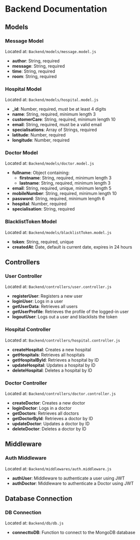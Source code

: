# Backend Documentation

## Models

### Message Model
Located at: `Backend/models/message.model.js`
- **author**: String, required
- **message**: String, required
- **time**: String, required
- **room**: String, required

### Hospital Model
Located at: `Backend/models/hospital.model.js`
- **_id**: Number, required, must be at least 4 digits
- **name**: String, required, minimum length 3
- **customerCare**: String, required, minimum length 10
- **email**: String, required, must be a valid email
- **specialisations**: Array of Strings, required
- **latitude**: Number, required
- **longitude**: Number, required

### Doctor Model
Located at: `Backend/models/doctor.model.js`
- **fullname**: Object containing:
  - **firstname**: String, required, minimum length 3
  - **lastname**: String, required, minimum length 3
- **email**: String, required, unique, minimum length 5
- **mobileNumber**: String, required, minimum length 10
- **password**: String, required, minimum length 6
- **hospital**: Number, required
- **specialisation**: String, required

### BlacklistToken Model
Located at: `Backend/models/blacklistToken.model.js`
- **token**: String, required, unique
- **createdAt**: Date, default is current date, expires in 24 hours

## Controllers

### User Controller
Located at: `Backend/controllers/user.controller.js`
- **registerUser**: Registers a new user
- **loginUser**: Logs in a user
- **getUserData**: Retrieves all users
- **getUserProfile**: Retrieves the profile of the logged-in user
- **logoutUser**: Logs out a user and blacklists the token

### Hospital Controller
Located at: `Backend/controllers/hospital.controller.js`
- **createHospital**: Creates a new hospital
- **getHospitals**: Retrieves all hospitals
- **getHospitalById**: Retrieves a hospital by ID
- **updateHospital**: Updates a hospital by ID
- **deleteHospital**: Deletes a hospital by ID

### Doctor Controller
Located at: `Backend/controllers/doctor.controller.js`
- **createDoctor**: Creates a new doctor
- **loginDoctor**: Logs in a doctor
- **getDoctors**: Retrieves all doctors
- **getDoctorById**: Retrieves a doctor by ID
- **updateDoctor**: Updates a doctor by ID
- **deleteDoctor**: Deletes a doctor by ID

## Middleware

### Auth Middleware
Located at: `Backend/middlewares/auth.middleware.js`
- **authUser**: Middleware to authenticate a user using JWT
- **authDoctor**: Middleware to authenticate a Doctor using JWT

## Database Connection

### DB Connection
Located at: `Backend/db/db.js`
- **connecttoDB**: Function to connect to the MongoDB database

